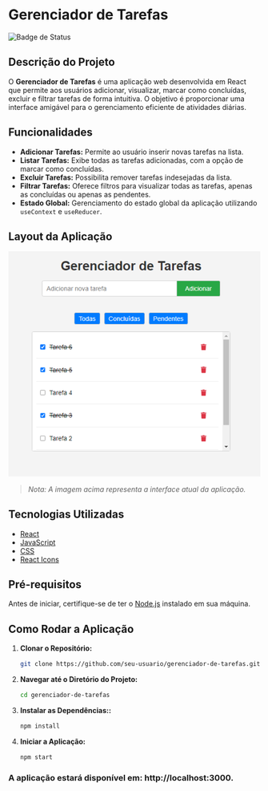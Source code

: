 # Gerenciador de Tarefas

![Badge de Status](https://img.shields.io/badge/status-em%20desenvolvimento-yellow)

## Descrição do Projeto

O **Gerenciador de Tarefas** é uma aplicação web desenvolvida em React que permite aos usuários adicionar, visualizar, marcar como concluídas, excluir e filtrar tarefas de forma intuitiva. O objetivo é proporcionar uma interface amigável para o gerenciamento eficiente de atividades diárias.

## Funcionalidades

- **Adicionar Tarefas:** Permite ao usuário inserir novas tarefas na lista.
- **Listar Tarefas:** Exibe todas as tarefas adicionadas, com a opção de marcar como concluídas.
- **Excluir Tarefas:** Possibilita remover tarefas indesejadas da lista.
- **Filtrar Tarefas:** Oferece filtros para visualizar todas as tarefas, apenas as concluídas ou apenas as pendentes.
- **Estado Global:** Gerenciamento do estado global da aplicação utilizando `useContext` e `useReducer`.

## Layout da Aplicação

![Imagem da Aplicação](./public/tarefas-layout.png)

> *Nota: A imagem acima representa a interface atual da aplicação.*

## Tecnologias Utilizadas

- [React](https://pt-br.reactjs.org/)
- [JavaScript](https://developer.mozilla.org/pt-BR/docs/Web/JavaScript)
- [CSS](https://developer.mozilla.org/pt-BR/docs/Web/CSS)
- [React Icons](https://react-icons.github.io/react-icons/)

## Pré-requisitos

Antes de iniciar, certifique-se de ter o [Node.js](https://nodejs.org/) instalado em sua máquina.

## Como Rodar a Aplicação

1. **Clonar o Repositório:**

   ```bash
   git clone https://github.com/seu-usuario/gerenciador-de-tarefas.git
   ```

2. **Navegar até o Diretório do Projeto:**

   ```bash
   cd gerenciador-de-tarefas
   ```

3. **Instalar as Dependências::**
   ```bash
   npm install
   ```


4. **Iniciar a Aplicação:**
   ```bash
   npm start
   ```

### A aplicação estará disponível em: http://localhost:3000.